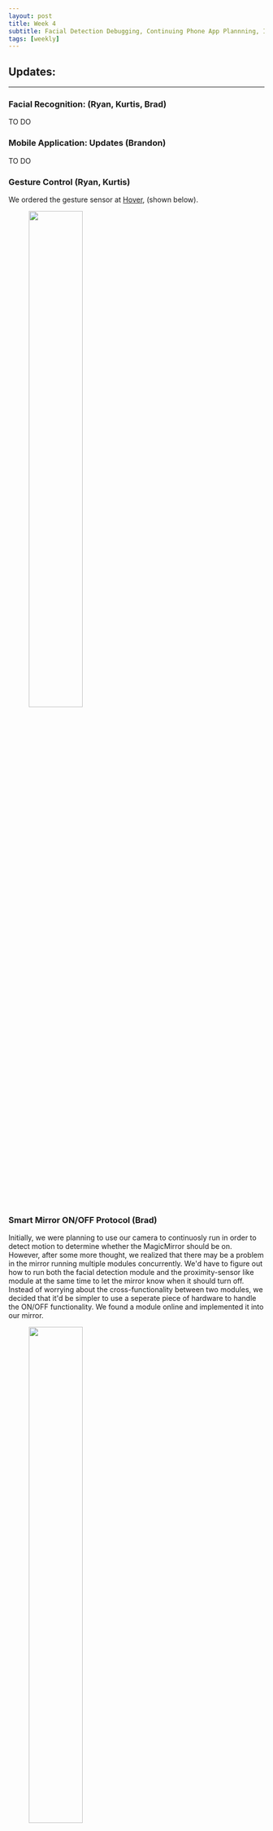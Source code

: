 ```yaml
---
layout: post
title: Week 4
subtitle: Facial Detection Debugging, Continuing Phone App Plannning, Implementing Proximity Sensor
tags: [weekly]
---
```


## Updates:
---

### Facial Recognition: (Ryan, Kurtis, Brad)
TO DO


### Mobile Application: Updates (Brandon)
TO DO

### Gesture Control (Ryan, Kurtis)
We ordered the gesture sensor at [Hover](http://www.hoverlabs.co/products/hover/), (shown below).

<figure>
	<img style="width: 50%; height: 50%" src="{{ '/img/hover.jpg' | prepend: site.baseurl }}" alt=""> 
	<!-- <figcaption>Hover Gesture Controller</figcaption> -->
</figure>

### Smart Mirror ON/OFF Protocol (Brad)
Initially, we were planning to use our camera to continuosly run in order to detect motion to determine whether the MagicMirror should be on. However, after some more thought, we realized that there may be a problem in the mirror running multiple modules concurrently. We'd have to figure out how to run both the facial detection module and the proximity-sensor like module at the same time to let the mirror know when it should turn off. Instead of worrying about the cross-functionality between two modules, we decided that it'd be simpler to use a seperate piece of hardware to handle the ON/OFF functionality. We found a module online and implemented it into our mirror.

<figure>
	<img style="width: 50%; height: 50%" src="{{ 'http://www.raspberrypi-spy.co.uk/wp-content/uploads/2013/01/pir_module_1.jpg' | prepend: site.baseurl }}" alt=""> 
	<!-- <figcaption>Proximity Sensor found in Ryan's lab, has a range of up to 20 meters.</figcaption> -->
</figure>

<br>
## Next Steps:
---

### Facial Recognition: (Ryan, Kurtis, Brad)
For the most part, facial recognition is fully implemented on our MagicMirror. Once we get the facial detection algorithm working the way that we want to, we are planning to automate the profile creating process which is currently down through two seperate python scripts. With just one script that consolidates all the of the actions needed for training the facial detection system, profile creation should be seamless if the mirror ever recognizes an unknown user.

### Mobile Application: (Brandon)
TO DO

### Gesture Control: (Ryan, Kurtis)
Currently, we are brainstorming functionality for the gestures that we can use to interface with our MagicMirror. On idea that we had was to use it to drag-and-drop to customize each user's profile. We will probably discover user inputs that we will need in the future as we continue to develop our mirror.

### Smart Mirror ON/OFF Protocol (Brad)
The way that the module turns "off" our mirror makes our monitor display an ugly image stating that there is no signal from the HDMI. We are planning to change the brightness of the screen in order to simulate the ON/OFF functionality in order to alleviate this problem. We are also hoping to get this proximity sensor module fully integrated into the MagicMirror.



